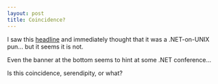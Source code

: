 ```yaml
---
layout: post
title: Coincidence?
---
```


I saw this <a title="Mining Technology - New Mono Coating Provides an Effective Answer to Rotor Abrasion" href="http://www.mining-technology.com/contractors/pumps/mono/press2.html">headline</a> and immediately thought that it was a .NET-on-UNIX pun... but it seems it is not.

Even the banner at the bottom seems to hint at some .NET conference...

Is this coincidence, serendipity, or what?

